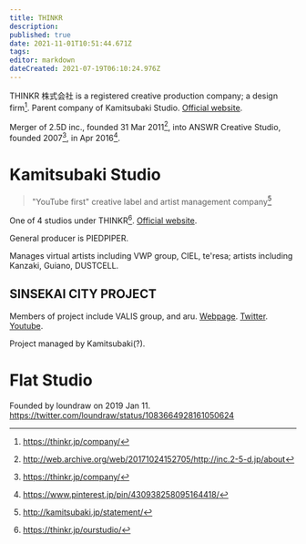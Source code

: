 ```yaml
---
title: THINKR
description: 
published: true
date: 2021-11-01T10:51:44.671Z
tags: 
editor: markdown
dateCreated: 2021-07-19T06:10:24.976Z
---
```


THINKR 株式会社 is a registered creative production company; a design firm[^1]. Parent company of Kamitsubaki Studio. [Official website](https://thinkr.jp/).

Merger of 2.5D inc., founded 31 Mar 2011[^3], into ANSWR Creative Studio, founded 2007[^1], in Apr 2016[^2].

# Kamitsubaki Studio

> "YouTube first" creative label and artist management company[^5]

One of 4 studios under THINKR[^4]. [Official website](http://kamitsubaki.jp/).

General producer is PIEDPIPER.

Manages virtual artists including VWP group, CIEL, te'resa; artists including Kanzaki, Guiano, DUSTCELL.

## SINSEKAI CITY PROJECT

Members of project include VALIS group, and aru. [Webpage](http://kamitsubaki.jp/project/sinsekai-city-project/). [Twitter](https://twitter.com/SINSEKAI_CITY). [Youtube](https://www.youtube.com/channel/UCTqFLDr_7lgEaZunMn8gu1Q).

Project managed by Kamitsubaki(?).

# Flat Studio

Founded by loundraw on 2019 Jan 11.
https://twitter.com/loundraw/status/1083664928161050624

[^1]: https://thinkr.jp/company/
[^2]: https://www.pinterest.jp/pin/430938258095164418/
[^3]: http://web.archive.org/web/20171024152705/http://inc.2-5-d.jp/about
[^4]: https://thinkr.jp/ourstudio/
[^5]: http://kamitsubaki.jp/statement/